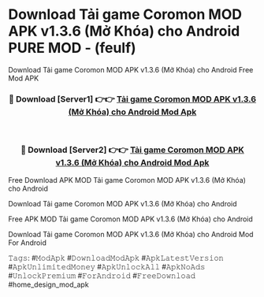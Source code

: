 # Download Tải game Coromon MOD APK v1.3.6 (Mở Khóa) cho Android PURE MOD - (feulf)
Download Tải game Coromon MOD APK v1.3.6 (Mở Khóa) cho Android Free Mod APK

<div align="center">
<h3>🔴 Download [Server1] 👉👉 <a href="https://apk-comot.site?title=Tải_game_Coromon_MOD_APK_v1.3.6_(Mở_Khóa)_cho_Android">Tải game Coromon MOD APK v1.3.6 (Mở Khóa) cho Android Mod Apk</a></h3><br>

<h3>🔴 Download [Server2] 👉👉 <a href="https://apk-comot.site?title=Tải_game_Coromon_MOD_APK_v1.3.6_(Mở_Khóa)_cho_Android">Tải game Coromon MOD APK v1.3.6 (Mở Khóa) cho Android Mod Apk</a></h3>
</div>


Free Download APK MOD Tải game Coromon MOD APK v1.3.6 (Mở Khóa) cho Android

Download Tải game Coromon MOD APK v1.3.6 (Mở Khóa) cho Android 

Free APK MOD Tải game Coromon MOD APK v1.3.6 (Mở Khóa) cho Android 

Download Tải game Coromon MOD APK v1.3.6 (Mở Khóa) cho Android Mod For Android

𝚃𝚊𝚐𝚜: #𝙼𝚘𝚍𝙰𝚙𝚔 #𝙳𝚘𝚠𝚗𝚕𝚘𝚊𝚍𝙼𝚘𝚍𝙰𝚙𝚔 #𝙰𝚙𝚔𝙻𝚊𝚝𝚎𝚜𝚝𝚅𝚎𝚛𝚜𝚒𝚘𝚗 #𝙰𝚙𝚔𝚄𝚗𝚕𝚒𝚖𝚒𝚝𝚎𝚍𝙼𝚘𝚗𝚎𝚢 #𝙰𝚙𝚔𝚄𝚗𝚕𝚘𝚌𝚔𝙰𝚕𝚕 #𝙰𝚙𝚔𝙽𝚘𝙰𝚍𝚜 #𝚄𝚗𝚕𝚘𝚌𝚔𝙿𝚛𝚎𝚖𝚒𝚞𝚖 #𝙵𝚘𝚛𝙰𝚗𝚍𝚛𝚘𝚒𝚍 #𝙵𝚛𝚎𝚎𝙳𝚘𝚠𝚗𝚕𝚘𝚊𝚍 #home_design_mod_apk